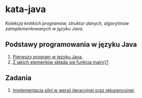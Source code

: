# kata-java
_Kolekcja krótkich programów, struktur danych, algorytmów zaimplementowanych w języku Java._

Podstawy programowania w języku Java
----------------------------

001. [Pierwszy program w języku Java](/basic/lesson001.java),
002. [Z jakich elementów składa się funkcja main()?](/basic/lesson002.java).

Zadania
----------------------------
001. [Implementacja silni w wersji iteracyjnej oraz rekurencyjnej](/tasks/factorial.java).
